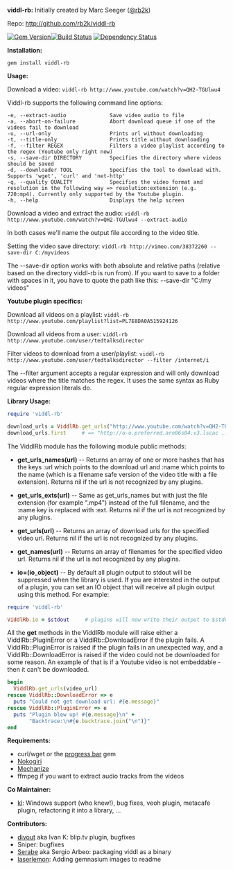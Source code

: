 __viddl-rb:__
Initially created by Marc Seeger ([@rb2k](github.com/rb2k))

Repo: http://github.com/rb2k/viddl-rb

[![Gem Version](https://badge.fury.io/rb/viddl-rb.png)](http://badge.fury.io/rb/viddl-rb)[![Build Status](https://secure.travis-ci.org/rb2k/viddl-rb.png)](http://travis-ci.org/rb2k/viddl-rb) [![Dependency Status](https://gemnasium.com/rb2k/viddl-rb.png)](https://gemnasium.com/rb2k/viddl-rb)

__Installation:__

`gem install viddl-rb`

__Usage:__

Download a video:
    ```viddl-rb http://www.youtube.com/watch?v=QH2-TGUlwu4```

Viddl-rb supports the following command line options:
```
-e, --extract-audio              Save video audio to file
-a, --abort-on-failure           Abort download queue if one of the videos fail to download
-u, --url-only                   Prints url without downloading
-t, --title-only                 Prints title without downloading
-f, --filter REGEX               Filters a video playlist according to the regex (Youtube only right now)
-s, --save-dir DIRECTORY         Specifies the directory where videos should be saved
-d, --downloader TOOL            Specifies the tool to download with. Supports 'wget', 'curl' and 'net-http'
-q, --quality QUALITY            Specifies the video format and resolution in the following way => resolution:extension (e.g. 720:mp4). Currently only supported by the Youtube plugin.
-h, --help                       Displays the help screen
```

Download a video and extract the audio:
    ```viddl-rb http://www.youtube.com/watch?v=QH2-TGUlwu4 --extract-audio```

In both cases we'll name the output file according to the video title.

Setting the video save directory:
    ```viddl-rb http://vimeo.com/38372260 --save-dir C:/myvideos```

The --save-dir option works with both absolute and relative paths (relative based on the directory viddl-rb is run from).
If you want to save to a folder with spaces in it, you have to quote the path like this: --save-dir "C:/my videos"

__Youtube plugin specifics:__

Download all videos on a playlist:
    ```viddl-rb http://www.youtube.com/playlist?list=PL7E8DA0A515924126```

Download all videos from a user:
    ```viddl-rb http://www.youtube.com/user/tedtalksdirector```

Filter videos to download from a user/playlist:
    ```viddl-rb http://www.youtube.com/user/tedtalksdirector --filter /internet/i```

The --filter argument accepts a regular expression and will only download videos where the title matches the regex.
It uses the same syntax as Ruby regular expression literals do.

__Library Usage:__

```ruby
require 'viddl-rb'

download_urls = ViddlRb.get_urls("http://www.youtube.com/watch?v=QH2-TGUlwu4")
download_urls.first     # => "http://o-o.preferred.arn06s04.v3.lscac ..."
```

The ViddlRb module has the following module public methods:

* __get_urls_names(url)__
-- Returns an array of one or more hashes that has the keys :url which
points to the download url and :name which points to the name
(which is a filename safe version of the video title with a file extension).
Returns nil if the url is not recognized by any plugins.

* __get_urls_exts(url)__
-- Same as get_urls_names but with just the file extension (for example ".mp4")
instead of the full filename, and the :name key is replaced with :ext.
Returns nil if the url is not recognized by any plugins.

* __get_urls(url)__
-- Returns an array of download urls for the specified video url.
Returns nil if the url is not recognized by any plugins.

* __get_names(url)__
-- Returns an array of filenames for the specified video url.
Returns nil if the url is not recognized by any plugins.

* __io=(io_object)__
-- By default all plugin output to stdout will be suppressed when the library is used.
If you are interested in the output of a plugin, you can set an IO object that
will receive all plugin output using this method. For example:

```ruby
require 'viddl-rb'

ViddlRb.io = $stdout     # plugins will now write their output to $stdout
```

All the __get__ methods in the ViddlRb module will raise either a ViddlRb::PluginError or a ViddlRb::DownloadError if the plugin fails.
A ViddlRb::PluginError is raised if the plugin fails in an unexpected way, and a ViddlRb::DownloadError is raised if the video could not be downloaded for some reason.
An example of that is if a Youtube video is not embeddable - then it can't be downloaded.

```ruby
begin
  ViddlRb.get_urls(video_url)
rescue ViddlRb::DownloadError => e
  puts "Could not get download url: #{e.message}"
rescue ViddlRb::PluginError => e
  puts "Plugin blew up! #{e.message}\n" +
       "Backtrace:\n#{e.backtrace.join("\n")}"
end
```

__Requirements:__

* curl/wget or the [progress bar](http://github.com/nex3/ruby-progressbar/) gem
* [Nokogiri](http://nokogiri.org/)
* [Mechanize](http://mechanize.rubyforge.org/)
* ffmpeg if you want to extract audio tracks from the videos

__Co Maintainer:__
* [kl](https://github.com/kl): Windows support (who knew!), bug fixes, veoh plugin, metacafe plugin, refactoring it into a library, ...

__Contributors:__
* [divout](https://github.com/divout) aka Ivan K: blip.tv plugin, bugfixes
* Sniper: bugfixes
* [Serabe](https://github.com/Serabe) aka Sergio Arbeo: packaging viddl as a binary
* [laserlemon](https://github.com/laserlemon): Adding gemnasium images to readme
